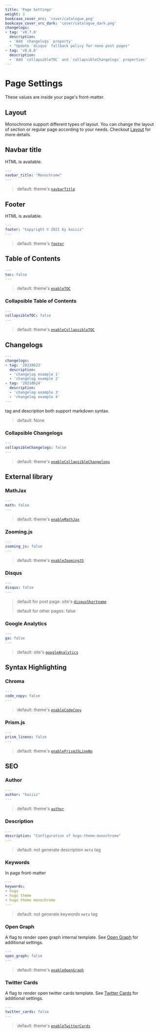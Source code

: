 ```yaml
---
title: 'Page Settings'
weight: 3
bookcase_cover_src: 'cover/catalogue.png'
bookcase_cover_src_dark: 'cover/catalogue_dark.png'
changelogs:
- tag: 'v0.7.0'
  description:
  - 'Add `changelogs` property'
  - "Update `disqus` fallback policy for none post pages"
- tag: 'v0.8.0'
  description:
  - 'Add `collapsibleTOC` and `collapsibleChangelogs` properties'
---
```


# Page Settings

These values are inside your page's front-matter.

## Layout

Monochrome support different types of layout. You can change the layout of section or regular page according to your needs. Checkout [Layout](/hugo-theme-monochrome/layouts) for more details.

## Navbar title

HTML is available.

```yaml
---
navbar_title: "Monochrome"
---
```

> default: theme's [`navbarTitle`](/hugo-theme-monochrome/configuration/theme#navbar-title)

## Footer

HTML is available.

```yaml
---
footer: "Copyright © 2021 by kaiiiz"
---
```

> default: theme's [`footer`](/hugo-theme-monochrome/configuration/theme/#footer)

## Table of Contents

```yaml
---
toc: false
---
```

> default: theme's [`enableTOC`](/hugo-theme-monochrome/configuration/theme/#table-of-contents)

### Collapsible Table of Contents

```yaml
---
collapsibleTOC: false
---
```

> default: theme's [`enableCollapsibleTOC`](/hugo-theme-monochrome/configuration/theme/#collapsible-menu)

## Changelogs

```yaml
---
changelogs:
- tag: '20210623'
  description:
  - 'changelog example 1'
  - 'changelog example 2'
- tag: '20210624'
  description:
  - 'changelog example 3'
  - 'changelog example 4'
---
```

tag and description both support markdown syntax.

> default: None

### Collapsible Changelogs

```yaml
---
collapsibleChangelogs: false
---
```

> default: theme's [`enableCollapsibleChangelogs`](/hugo-theme-monochrome/configuration/theme/#collapsible-menu)

## External library

### MathJax

```yaml
---
math: false
---
```

> default: theme's [`enableMathJax`](/hugo-theme-monochrome/configuration/theme/#mathjax)

### Zooming.js

```yaml
---
zooming_js: false
---
```

> default: theme's [`enableZoomingJS`](/hugo-theme-monochrome/configuration/theme/#zoomingjs)

### Disqus

```yaml
---
disqus: false
---
```

> default for post page: site's [`disqusShortname`](/hugo-theme-monochrome/zh-tw/configuration/site/#disqus)
> 
> default for other pages: false

### Google Analytics

```yaml
---
ga: false
---
```

> default: site's [`googleAnalytics`](/hugo-theme-monochrome/configuration/site/#google-analytics)

## Syntax Highlighting

### Chroma

```yaml
---
code_copy: false
---
```

> default: theme's [`enableCodeCopy`](/hugo-theme-monochrome/configuration/theme/#using-chroma-hugo-built-in)

### Prism.js

```yaml
---
prism_lineno: false
---
```

> default: theme's [`enablePrismJSLineNo`](/hugo-theme-monochrome/configuration/theme/#using-prismjs)

## SEO

### Author

```yaml
---
author: "kaiiiz"
---
```

> default: theme's [`author`](/hugo-theme-monochrome/configuration/theme/#author)

### Description

```yaml
---
description: "Configuration of hugo-theme-monochrome"
---
```

> default: not generate description `meta` tag

### Keywords

In page front-matter

```yaml
---
keywords:
- hugo
- hugo theme
- hugo theme monochrome
---
```

> default: not generate keywords `meta` tag


### Open Graph

A flag to render open graph internal template. See [Open Graph](https://gohugo.io/templates/internal#open-graph) for additional settings.

```yaml
---
open_graph: false
---
```

> default: theme's [`enableOpenGraph`](/hugo-theme-monochrome/configuration/theme/#open-graph)

### Twitter Cards

A flag to render open twitter cards template. See [Twitter Cards](https://gohugo.io/templates/internal#twitter-cards) for additional settings.

```yaml
---
twitter_cards: false
---
```

> default: theme's [`enableTwitterCards`](/hugo-theme-monochrome/configuration/theme/#twitter-cards)
